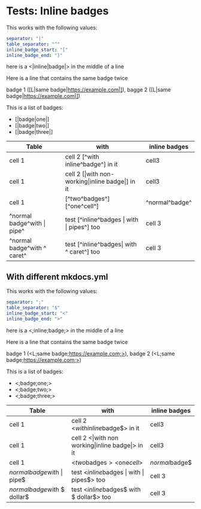 # Tests: Inline badges

This works with the following values:
```yaml
separator: "|"
table_separator: "^"
inline_badge_start: "["
inline_badge_end: "]"
```

here is a <|inline|badge|> in the middle of a line

Here is a line that contains the same badge twice

badge 1 ([L|same badge|https://example.com|]), bagge 2 ([L|same badge|https://example.com|])

This is a list of badges:

- [|badge|one|]
- [|badge|two|]
- [|badge|three|]

Table|with|inline badges
---|---|---
cell 1 |cell 2 [^with inline^badge^] in it | cell3
cell 1 |cell 2 [\|with non-working\|inline badge\|] in it | cell3
cell 1 | [^two^badges^] [^one^cell^] | ^normal^badge^
^normal badge^with \| pipe^ | test [^inline^badges \| with \| pipes^] too | cell 3
^normal badge^with \^ caret^ | test [^inline^badges\| with \^ caret^] too | cell 3

## With different mkdocs.yml

This works with the following values:
```yaml
separator: ";"
table_separator: "$"
inline_badge_start: "<"
inline_badge_end: ">"
```

here is a <;inline;badge;> in the middle of a line

Here is a line that contains the same badge twice

badge 1 (<L;same badge;https://example.com;>), badge 2 (<L;same badge;https://example.com;>)

This is a list of badges:

- <;badge;one;>
- <;badge;two;>
- <;badge;three;>

Table|with|inline badges
---|---|---
cell 1 |cell 2 <$with inline$badge$> in it | cell3
cell 1 |cell 2 <\|with non working\|inline badge\|> in it | cell3
cell 1 | <$two$badges$> <$one$cell$> | $normal$badge$
$normal badge$with \| pipe$ | test <$inline$badges \| with \| pipes$> too | cell 3
$normal badge$with \$ dollar$ | test <$inline$badges\$ with \$ dollar$> too | cell 3

